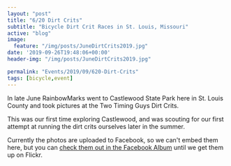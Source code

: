 ```yaml
---
layout: "post"
title: "6/20 Dirt Crits"
subtitle: "Bicycle Dirt Crit Races in St. Louis, Missouri"
active: "blog"
image:
  feature: "/img/posts/JuneDirtCrits2019.jpg"
date: '2019-09-26T19:48:06+00:00'
header-img: "/img/posts/JuneDirtCrits2019.jpg"

permalink: "Events/2019/09/620-Dirt-Crits"
tags: [bicycle,event]
---
```


In late June RainbowMarks went to Castlewood State Park here in St. Louis County and took pictures at the Two Timing Guys Dirt Crits.

This was our first time exploring Castlewood, and was scouting for our first attempt at running the dirt crits ourselves later in the summer.

Currently the photos are uploaded to Facebook, so we can't embed them here, but you can [check them out in the Facebook Album](https://www.facebook.com/media/set/?set=a.1618354151631438) until we get them up on Flickr.
